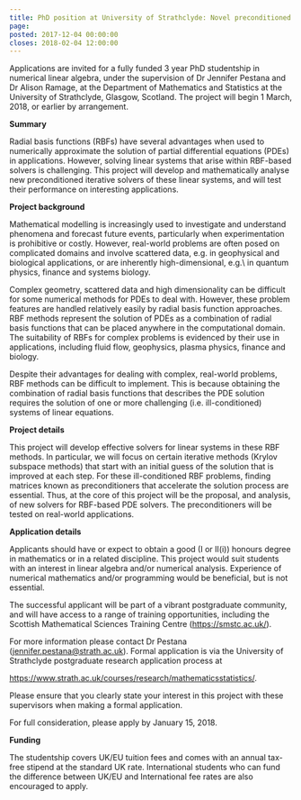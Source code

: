```yaml
---
title: PhD position at University of Strathclyde: Novel preconditioned iterative solvers for radial basis function linear systems
page: 
posted: 2017-12-04 00:00:00
closes: 2018-02-04 12:00:00
---
```


Applications are invited for a fully funded 3 year PhD studentship in numerical linear algebra, under the supervision of Dr Jennifer Pestana and Dr Alison Ramage, at the Department of Mathematics and Statistics at the University of Strathclyde, Glasgow, Scotland. The project will begin 1 March, 2018, or earlier by arrangement. 


**Summary**

Radial basis functions (RBFs) have several advantages when used to numerically approximate the solution of partial differential equations (PDEs) in applications. However, solving linear systems that arise within RBF-based solvers is challenging. This project will develop and mathematically analyse new preconditioned iterative solvers of these linear systems, and will test their performance on interesting applications. 


**Project background**

Mathematical modelling is increasingly used to investigate and understand phenomena and forecast future events, particularly when experimentation is prohibitive or costly. However, real-world problems are often posed on complicated domains and involve scattered data, e.g. in geophysical and biological applications, or are inherently high-dimensional, e.g.\ in quantum physics, finance and systems biology. 

Complex geometry, scattered data and high dimensionality can be difficult for some numerical methods for PDEs to deal with. However, these problem features are handled  relatively easily by radial basis function approaches. RBF methods represent the solution of PDEs as a combination of radial basis functions that can be placed anywhere in the computational domain. The suitability of RBFs for complex problems is evidenced by their use in applications, including fluid flow, geophysics, plasma physics, finance and biology. 

Despite their advantages for dealing with complex, real-world problems, RBF methods can be difficult to implement. This is because obtaining the combination of radial basis functions that describes the PDE solution requires the solution of one or more challenging (i.e. ill-conditioned) systems of linear equations. 


**Project details**

This project will develop effective solvers for linear systems in these RBF methods. In particular, we will focus on certain iterative methods (Krylov subspace methods) that start with an initial guess of the solution that is improved at each step. For these ill-conditioned RBF problems, finding matrices known as preconditioners that accelerate the solution process are essential. Thus, at the core of this project will be the proposal, and analysis, of new solvers for RBF-based PDE solvers. The preconditioners will be tested on real-world applications.

**Application details** 

Applicants should have or expect to obtain a good (I or II(i)) honours degree in mathematics or in a related discipline. This project would suit students with an interest in linear algebra and/or numerical analysis. Experience of numerical mathematics and/or programming would be beneficial, but is not essential. 

The successful applicant will be part of a vibrant postgraduate community, and will have access to a range of training opportunities, including the Scottish Mathematical Sciences Training Centre (<https://smstc.ac.uk/>). 

For more information please contact Dr Pestana (<jennifer.pestana@strath.ac.uk>). Formal application is via the University of Strathclyde postgraduate research application process at 

<https://www.strath.ac.uk/courses/research/mathematicsstatistics/>.

Please ensure that you clearly state your interest in this project with these supervisors when making a formal application. 

For full consideration, please apply by January 15, 2018.

**Funding** 

The studentship covers UK/EU tuition fees and comes with an annual tax-free stipend at the standard UK rate. International students who can fund the difference between UK/EU and International fee rates are also encouraged to apply.
